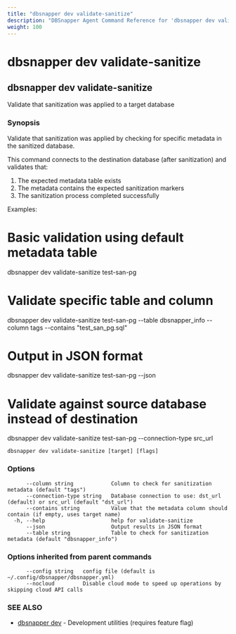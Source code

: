 ```yaml
---
title: "dbsnapper dev validate-sanitize"
description: "DBSnapper Agent Command Reference for 'dbsnapper dev validate-sanitize'"
weight: 100
---
```


# dbsnapper dev validate-sanitize

## dbsnapper dev validate-sanitize

Validate that sanitization was applied to a target database

### Synopsis

Validate that sanitization was applied by checking for specific metadata in the sanitized database.

This command connects to the destination database (after sanitization) and validates that:
1. The expected metadata table exists
2. The metadata contains the expected sanitization markers
3. The sanitization process completed successfully

Examples:
  # Basic validation using default metadata table
  dbsnapper dev validate-sanitize test-san-pg
  
  # Validate specific table and column
  dbsnapper dev validate-sanitize test-san-pg --table dbsnapper_info --column tags --contains "test_san_pg.sql"
  
  # Output in JSON format
  dbsnapper dev validate-sanitize test-san-pg --json
  
  # Validate against source database instead of destination
  dbsnapper dev validate-sanitize test-san-pg --connection-type src_url

```
dbsnapper dev validate-sanitize [target] [flags]
```

### Options

```
      --column string            Column to check for sanitization metadata (default "tags")
      --connection-type string   Database connection to use: dst_url (default) or src_url (default "dst_url")
      --contains string          Value that the metadata column should contain (if empty, uses target name)
  -h, --help                     help for validate-sanitize
      --json                     Output results in JSON format
      --table string             Table to check for sanitization metadata (default "dbsnapper_info")
```

### Options inherited from parent commands

```
      --config string   config file (default is ~/.config/dbsnapper/dbsnapper.yml)
      --nocloud         Disable cloud mode to speed up operations by skipping cloud API calls
```

### SEE ALSO

* [dbsnapper dev](dbsnapper_dev.md)	 - Development utilities (requires feature flag)

